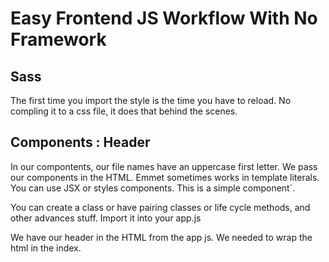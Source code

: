 # Easy Frontend JS Workflow With No Framework

## Sass

The first time you import the style is the time you have to reload. No compling it to a css file, it does that behind the scenes.

## Components : Header

In our compontents, our file names have an uppercase first letter. We pass our components in the HTML. Emmet sometimes works in template literals. You can use JSX or styles components. This is a simple component`.  

You can create a class or have pairing classes or life cycle methods, and other advances stuff. Import it into your app.js 

We have our header in the HTML from the app js. We needed to wrap the html in the index. 
